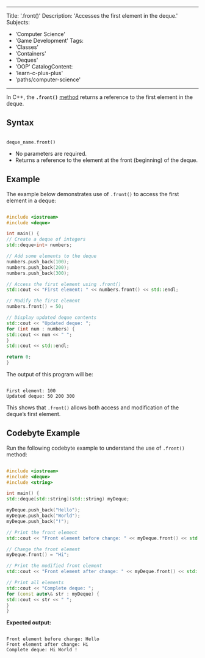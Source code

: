 
---
Title: '.front()'
Description: 'Accesses the first element in the deque.'
Subjects:
  - 'Computer Science'
  - 'Game Development'
Tags:
  - 'Classes'
  - 'Containers'
  - 'Deques'
  - 'OOP'
CatalogContent:
  - 'learn-c-plus-plus'
  - 'paths/computer-science'
---


In C++, the **`.front()`** [method](https://www.codecademy.com/resources/docs/cpp/methods) returns a reference to the first element in the deque.

## Syntax

```

deque_name.front()

```

- No parameters are required.
- Returns a reference to the element at the front (beginning) of the deque.

## Example

The example below demonstrates use of `.front()` to access the first element in a deque:

```cpp

#include <iostream>
#include <deque>

int main() {
// Create a deque of integers
std::deque<int> numbers;

// Add some elements to the deque
numbers.push_back(100);
numbers.push_back(200);
numbers.push_back(300);

// Access the first element using .front()
std::cout << "First element: " << numbers.front() << std::endl;

// Modify the first element
numbers.front() = 50;

// Display updated deque contents
std::cout << "Updated deque: ";
for (int num : numbers) {
std::cout << num << " ";
}
std::cout << std::endl;

return 0;
}

```

The output of this program will be:

```shell

First element: 100
Updated deque: 50 200 300

```

This shows that `.front()` allows both access and modification of the deque’s first element.

## Codebyte Example

Run the following codebyte example to understand the use of `.front()` method:

```cpp

#include <iostream>
#include <deque>
#include <string>

int main() {
std::deque[std::string](std::string) myDeque;

myDeque.push_back("Hello");
myDeque.push_back("World");
myDeque.push_back("!");

// Print the front element
std::cout << "Front element before change: " << myDeque.front() << std::endl;

// Change the front element
myDeque.front() = "Hi";

// Print the modified front element
std::cout << "Front element after change: " << myDeque.front() << std::endl;

// Print all elements
std::cout << "Complete deque: ";
for (const auto\& str : myDeque) {
std::cout << str << " ";
}
}

```

**Expected output:**


```shell

Front element before change: Hello
Front element after change: Hi
Complete deque: Hi World !

```




